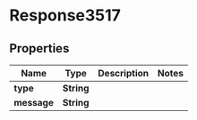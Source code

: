 
# Response3517

## Properties
Name | Type | Description | Notes
------------ | ------------- | ------------- | -------------
**type** | **String** |  | 
**message** | **String** |  | 



